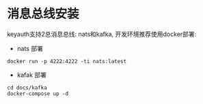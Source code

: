 # 消息总线安装

keyauth支持2总消息总线: nats和kafka, 开发环境推荐使用docker部署:

+ nats 部署
```
docker run -p 4222:4222 -ti nats:latest
```

+ kafak 部署

```
cd docs/kafka
docker-compose up -d
```